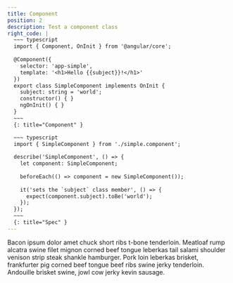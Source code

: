```yaml
---
title: Component
position: 2
description: Test a component class
right_code: |
  ~~~ typescript
  import { Component, OnInit } from '@angular/core';
  
  @Component({
    selector: 'app-simple',
    template: '<h1>Hello {{subject}}!</h1>'
  })
  export class SimpleComponent implements OnInit {
    subject: string = 'world';
    constructor() { }
    ngOnInit() { }
  }
  ~~~
  {: title="Component" }

  ~~~ typescript
  import { SimpleComponent } from './simple.component';
  
  describe('SimpleComponent', () => {
    let component: SimpleComponent;
  
    beforeEach(() => component = new SimpleComponent());
  
    it('sets the `subject` class member', () => {
      expect(component.subject).toBe('world');
    });
  });
  ~~~
  {: title="Spec" }
---
```


Bacon ipsum dolor amet chuck short ribs t-bone tenderloin. Meatloaf rump alcatra swine filet mignon corned beef tongue leberkas tail salami shoulder venison strip steak shankle hamburger. Pork loin leberkas brisket, frankfurter pig corned beef tongue beef ribs swine jerky tenderloin. Andouille brisket swine, jowl cow jerky kevin sausage.
